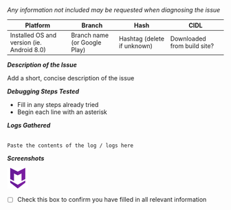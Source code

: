 *Any information not included may be requested when diagnosing the issue*

| Platform | Branch | Hash | CIDL |
| ------ | ------ | ---- | ---- |
| Installed OS and version (ie. Android 8.0) | Branch name (or Google Play) | Hashtag (delete if unknown) | Downloaded from build site? |

**_Description of the Issue_**

Add a short, concise description of the issue

**_Debugging Steps Tested_**

  * Fill in any steps already tried
  * Begin each line with an asterisk

**_Logs Gathered_**

```

Paste the contents of the log / logs here

```


**_Screenshots_**

![Issue Screenshot](https://github.com/adam-p/markdown-here/raw/master/src/common/images/icon48.png)

- [ ] Check this box to confirm you have filled in all relevant information
